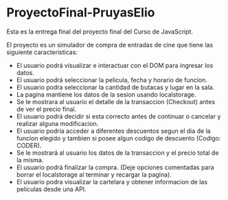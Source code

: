 # ProyectoFinal-PruyasElio
Esta es la entrega final del proyecto final del Curso de JavaScript.

El proyecto es un simulador de compra de entradas de cine que tiene las siguiente características:
- El usuario podrá visualizar e interactuar con el DOM para ingresar los datos.
- El usuario podrá seleccionar la pelicula, fecha y horario de funcion.
- El usuario podra seleccionar la cantidad de butacas y lugar en la sala.
- La pagina mantiene los datos de la sesion usando localstorage.
- Se le mostrara al usuario el detalle de la transaccion (Checkout) antes de ver el precio final.
- El usuario podrá decidir si esta correcto antes de continuar o cancelar y realizar alguna modificacion.
- El usuario podria acceder a diferentes descuentos segun el dia de la funcion elegido y tambien si posee algun codigo de descuento (Codigo: CODER).
- Se le mostrará al usuario los datos de la transaccion y el precio total de la misma.
- El usuario podrá finalizar la compra. (Deje opciones comentadas para borrar el localstorage al terminar y recargar la pagina).
- El usuario podra visualizar la cartelara y obtener informacion de las peliculas desde una API.